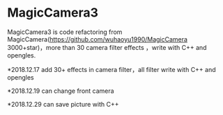 # MagicCamera3
MagicCamera3 is code refactoring from MagicCamera(https://github.com/wuhaoyu1990/MagicCamera 3000+star)，more than 30 camera filter effects ，write with C++ and opengles.</br>

*2018.12.17
add 30+ effects in camera filter，all filter write with C++ and opengles

*2018.12.19
can change front camera 

*2018.12.29
can save picture with C++
